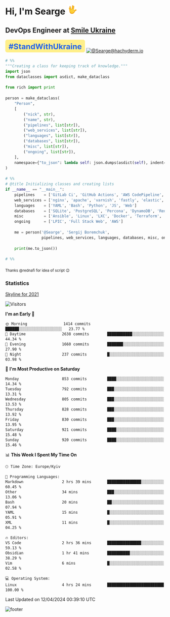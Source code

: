 # Hi, I'm Searge <img src="images/vulcan.webp" style="display: inline-block; margin: 0; height: 2rem" alt="Vulcan salute" />

## DevOps Engineer at [Smile Ukraine](https://smile-ukraine.com/en)

[![Stand With Ukraine](https://raw.githubusercontent.com/vshymanskyy/StandWithUkraine/main/badges/StandWithUkraine.svg)](https://stand-with-ukraine.pp.ua)
<a rel="me" href="https://hachyderm.io/@Searge">![@Searge@hachyderm.io](https://img.shields.io/badge/-@Searge-%232B90D9?logo=mastodon&logoColor=white)</a>

```python
# %%
"""Creating a class for keeping track of knowledge."""
import json
from dataclasses import asdict, make_dataclass

from rich import print

person = make_dataclass(
    "Person",
    [
        ("nick", str),
        ("name", str),
        ("pipelines", list[str]),
        ("web_services", list[str]),
        ("languages", list[str]),
        ("databases", list[str]),
        ("misc", list[str]),
        ("ongoing", list[str]),
    ],
    namespace={"to_json": lambda self: json.dumps(asdict(self), indent=4)},
)

# %%
# @title Initializing classes and creating lists
if __name__ == "__main__":
    pipelines    = ['GitLab Ci', 'GitHub Actions', 'AWS CodePipeline', 'Jenkins']
    web_services = ['nginx', 'apache', 'varnish', 'fastly', 'elastic', 'solr']
    languages    = ['YAML', 'Bash', 'Python', 'JS', 'Web']
    databases    = ['SQLite', 'PostgreSQL', 'Percona', 'DynamoDB', 'Redis']
    misc         = ['Ansible', 'Linux', 'LXC', 'Docker', 'Terraform', 'AWS']
    ongoing      = ['LPIC', 'Full Stack Web', 'AWS']

    me = person('@Searge', 'Sergij Boremchuk',
                pipelines, web_services, languages, databases, misc, ongoing)

    print(me.to_json())

# %%

```

<sub>Thanks @rednafi for idea of script :wink:</sub>

### Statistics

[Skyline for 2021](https://skyline.github.com/Searge/2021)

![Visitors](https://komarev.com/ghpvc/?username=searge&label=Profile%20views&color=0e75b6&style=flat) 
<!--START_SECTION:waka-->
**I'm an Early 🐤** 

```text
🌞 Morning                1414 commits        ██████░░░░░░░░░░░░░░░░░░░   23.77 % 
🌆 Daytime                2638 commits        ███████████░░░░░░░░░░░░░░   44.34 % 
🌃 Evening                1660 commits        ███████░░░░░░░░░░░░░░░░░░   27.90 % 
🌙 Night                  237 commits         █░░░░░░░░░░░░░░░░░░░░░░░░   03.98 % 
```
📅 **I'm Most Productive on Saturday** 

```text
Monday                   853 commits         ████░░░░░░░░░░░░░░░░░░░░░   14.34 % 
Tuesday                  792 commits         ███░░░░░░░░░░░░░░░░░░░░░░   13.31 % 
Wednesday                805 commits         ███░░░░░░░░░░░░░░░░░░░░░░   13.53 % 
Thursday                 828 commits         ███░░░░░░░░░░░░░░░░░░░░░░   13.92 % 
Friday                   830 commits         ███░░░░░░░░░░░░░░░░░░░░░░   13.95 % 
Saturday                 921 commits         ████░░░░░░░░░░░░░░░░░░░░░   15.48 % 
Sunday                   920 commits         ████░░░░░░░░░░░░░░░░░░░░░   15.46 % 
```


📊 **This Week I Spent My Time On** 

```text
🕑︎ Time Zone: Europe/Kyiv

💬 Programming Languages: 
Markdown                 2 hrs 39 mins       ███████████████░░░░░░░░░░   60.45 % 
Other                    34 mins             ███░░░░░░░░░░░░░░░░░░░░░░   13.06 % 
Bash                     20 mins             ██░░░░░░░░░░░░░░░░░░░░░░░   07.94 % 
YAML                     15 mins             █░░░░░░░░░░░░░░░░░░░░░░░░   05.91 % 
XML                      11 mins             █░░░░░░░░░░░░░░░░░░░░░░░░   04.25 % 

🔥 Editors: 
VS Code                  2 hrs 36 mins       ███████████████░░░░░░░░░░   59.13 % 
Obsidian                 1 hr 41 mins        ██████████░░░░░░░░░░░░░░░   38.29 % 
Vim                      6 mins              █░░░░░░░░░░░░░░░░░░░░░░░░   02.58 % 

💻 Operating System: 
Linux                    4 hrs 24 mins       █████████████████████████   100.00 % 
```


 Last Updated on 12/04/2024 00:39:10 UTC
<!--END_SECTION:waka-->

![footer](https://capsule-render.vercel.app/api?type=waving&color=gradient&customColorList=14,21&height=82&section=footer)
